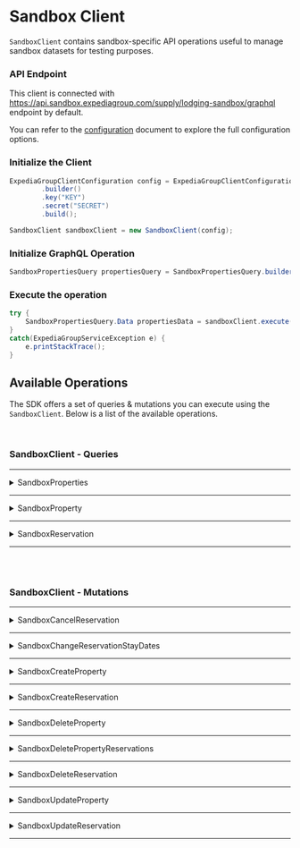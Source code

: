 # Sandbox Client
`SandboxClient` contains sandbox-specific API operations useful to manage sandbox datasets for testing purposes.

### API Endpoint
This client is connected with https://api.sandbox.expediagroup.com/supply/lodging-sandbox/graphql endpoint by default.

You can refer to the [configuration]() document to explore the full configuration options.

### Initialize the Client
```java
ExpediaGroupClientConfiguration config = ExpediaGroupClientConfiguration
        .builder()
        .key("KEY")
        .secret("SECRET")
        .build();

SandboxClient sandboxClient = new SandboxClient(config);
```

### Initialize GraphQL Operation
```java
SandboxPropertiesQuery propertiesQuery = SandboxPropertiesQuery.builder().build();
```

### Execute the operation
```java
try {
    SandboxPropertiesQuery.Data propertiesData = sandboxClient.execute(propertiesQuery);
}
catch(ExpediaGroupServiceException e) {
    e.printStackTrace();
}
```

## Available Operations
The SDK offers a set of queries & mutations you can execute using the `SandboxClient`. Below is a list of the available operations.

<br />

### SandboxClient - Queries

<hr />

<details>
   <summary>SandboxProperties</summary>

<br />

**Summary:** Retrieves a paginated results of properties in the sandbox environment

**Operation Class Name:** `SandboxPropertiesQuery`

**Operation Inputs:**

| Name               | Type               | Description                                    | Required            |
|--------------------|--------------------|------------------------------------------------|---------------------|
| `cursor`           | `String`           | Pagination cursor                              | No                  |
| `limit`            | `Int`              | Properties to retrieve per page                | No                  |
| `skipReservations` | `Boolean! = false` | Skips retrieving the reservation on a property | No (defaults false) |

<br />

**[Usage Example]()  |  [Query Definition]()  |  [Reference]()**
</details>

<hr /><details>
   <summary>SandboxProperty</summary>

<br />

**Summary:** Retrieves a single property from the sandbox environment.

**Operation Class Name:** `SandboxPropertyQuery`

**Operation Inputs:**

| Name                 | Type               | Description                                    | Required            |
|----------------------|--------------------|------------------------------------------------|---------------------|
| `id`                 | `ID!`              | Property ID                                    | Yes                 |
| `reservationsCursor` | `String`           | Pagination cursor for property's reservations  | No                  |
| `reservationsLimit`  | `Int`              | Reservations limit per page                    | No                  |
| `skipReservations`   | `Boolean! = false` | Skips retrieving the reservation on a property | No (defaults false) |

<br />

**[Usage Example]()  |  [Query Definition]()  |  [Reference]()**
</details>

<hr /><details>
   <summary>SandboxReservation</summary>

<br />

**Summary:** Retrieves a single reservation

**Operation Class Name:** `SandboxReservationQuery`

**Operation Inputs:**

| Name | Type  | Description    | Required |
|------|-------|----------------|----------|
| `id` | `ID!` | Reservation ID | Yes      |

<br />

**[Usage Example]()  |  [Query Definition]()  |  [Reference]()**
</details>

<hr />

<br /><br />

### SandboxClient - Mutations

<hr />

<details>
   <summary>SandboxCancelReservation</summary>

<br />

**Summary:** Cancels a reservation

**Operation Class Name:** `SandboxCancelReservationMutation`

**Operation Inputs:**

| Name    | Type                      | Description                                       | Required |
|---------|---------------------------|---------------------------------------------------|----------|
| `input` | `CancelReservationInput!` | Needed input to identify the canceled reservation | Yes      |

<br />

**[Usage Example]()  |  [Query Definition]()  |  [Reference]()**
</details>

<hr /><details>
   <summary>SandboxChangeReservationStayDates</summary>

<br />

**Summary:** Updates the stay dates of a reservation.

**Operation Class Name:** `SandboxChangeReservationStayDatesMutation`

**Operation Inputs:**

| Name    | Type                               | Description                                                        | Required |
|---------|------------------------------------|--------------------------------------------------------------------|----------|
| `input` | `ChangeReservationStayDatesInput!` | Needed input to identify the reservation and update the stay dates | Yes      |

<br />

**[Usage Example]()  |  [Query Definition]()  |  [Reference]()**
</details>

<hr /><details>
   <summary>SandboxCreateProperty</summary>

<br />

**Summary:** Creates a new property in the sandbox environment.

**Operation Class Name:** `SandboxCreatePropertyMutation`

**Operation Inputs:**

| Name    | Type                   | Description                             | Required |
|---------|------------------------|-----------------------------------------|----------|
| `input` | `CreatePropertyInput!` | Needed input to create sandbox property | Yes      |

<br />

**[Usage Example]()  |  [Query Definition]()  |  [Reference]()**
</details>

<hr /><details>
   <summary>SandboxCreateReservation</summary>

<br />

**Summary:** Creates a new reservation on a sandbox property

**Operation Class Name:** `SandboxCreateReservationMutation`

**Operation Inputs:**

| Name    | Type                      | Description                                                | Required |
|---------|---------------------------|------------------------------------------------------------|----------|
| `input` | `CreateReservationInput!` | Needed input to create a reservation on a sandbox property | Yes      |

<br />

**[Usage Example]()  |  [Query Definition]()  |  [Reference]()**
</details>

<hr /><details>
   <summary>SandboxDeleteProperty</summary>

<br />

**Summary:** Deletes sandbox property

**Operation Class Name:** `SandboxDeletePropertyMutation`

**Operation Inputs:**

| Name    | Type                   | Description                           | Required |
|---------|------------------------|---------------------------------------|----------|
| `input` | `DeletePropertyInput!` | Needed input to identify the property | Yes      |

<br />

**[Usage Example]()  |  [Query Definition]()  |  [Reference]()**
</details>

<hr /><details>
   <summary>SandboxDeletePropertyReservations</summary>

<br />

**Summary:** Deletes all sandbox property's reservations

**Operation Class Name:** `SandboxDeletePropertyReservationsMutation`

**Operation Inputs:**

| Name    | Type                               | Required |
|---------|------------------------------------|----------|
| `input` | `DeletePropertyReservationsInput!` | Yes      |

<br />

**[Usage Example]()  |  [Query Definition]()  |  [Reference]()**
</details>

<hr /><details>
   <summary>SandboxDeleteReservation</summary>

<br />

**Summary:** Deletes a single reservation on a sandbox property

**Operation Class Name:** `SandboxDeleteReservationMutation`

**Operation Inputs:**

| Name    | Type                      | Required |
|---------|---------------------------|----------|
| `input` | `DeleteReservationInput!` | Yes      |

<br />

**[Usage Example]()  |  [Query Definition]()  |  [Reference]()**
</details>

<hr /><details>
   <summary>SandboxUpdateProperty</summary>

<br />

**Summary:** Updates sandbox property data.

**Operation Class Name:** `SandboxUpdatePropertyMutation`

**Operation Inputs:**

| Name    | Type                   | Required |
|---------|------------------------|----------|
| `input` | `UpdatePropertyInput!` | Yes      |

<br />

**[Usage Example]()  |  [Query Definition]()  |  [Reference]()**
</details>

<hr /><details>
   <summary>SandboxUpdateReservation</summary>

<br />

**Summary:** Updates single reservation on a sandbox property.

**Operation Class Name:** `SandboxUpdateReservationMutation`

**Operation Inputs:**

| Name    | Type                      | Required |
|---------|---------------------------|----------|
| `input` | `UpdateReservationInput!` | Yes      |

<br />

**[Usage Example]()  |  [Query Definition]()  |  [Reference]()**
</details>

<hr />

